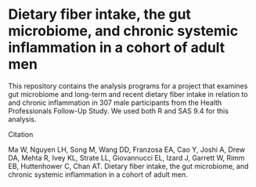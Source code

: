 # Dietary fiber intake, the gut microbiome, and chronic systemic inflammation in a cohort of adult men


This repository contains the analysis programs for a project that examines gut microbiome and long-term and recent dietary fiber intake in relation to and chronic inflammation in 307 male participants from the Health Professionals Follow-Up Study. We used both R and SAS 9.4 for this analysis.



Citation

Ma W, Nguyen LH, Song M, Wang DD, Franzosa EA, Cao Y, Joshi A, Drew DA, Mehta R, Ivey KL, Strate LL, Giovannucci EL, Izard J, Garrett W, Rimm EB, Huttenhower C, Chan AT. Dietary fiber intake, the gut microbiome, and chronic systemic inflammation in a cohort of adult men.

